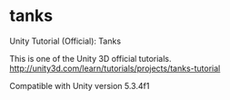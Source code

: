 # tanks
Unity Tutorial (Official): Tanks

This is one of the Unity 3D official tutorials.  
http://unity3d.com/learn/tutorials/projects/tanks-tutorial

Compatible with Unity version 5.3.4f1
